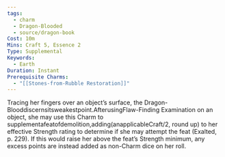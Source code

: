 ```yaml
---
tags:
  - charm
  - Dragon-Blooded
  - source/dragon-book
Cost: 10m
Mins: Craft 5, Essence 2
Type: Supplemental
Keywords:
  - Earth
Duration: Instant
Prerequisite Charms:
  - "[[Stones-from-Rubble Restoration]]"
---
```

Tracing her fingers over an object’s surface, the Dragon-Blooddiscernsitsweakestpoint.AfterusingFlaw-Finding Examination on an object, she may use this Charm to supplementafeatofdemolition,adding(anapplicableCraft/2, round up) to her effective Strength rating to determine if she may attempt the feat (Exalted, p. 229). If this would raise her above the feat’s Strength minimum, any excess points are instead added as non-Charm dice on her roll.
